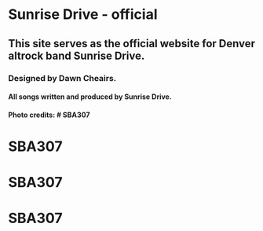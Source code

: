 # Sunrise Drive - official
## This site serves as the official website for Denver altrock band Sunrise Drive.
### Designed by Dawn Cheairs.
#### All songs written and produced by Sunrise Drive. 
#### Photo credits: # SBA307
# SBA307
# SBA307
# SBA307
